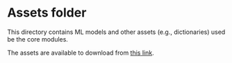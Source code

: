 # Assets folder

This directory contains ML models and other assets (e.g., dictionaries) used be the core modules.

The assets are available to download from [this link](https://s3.amazonaws.com/pqai.s3/public/assets-pqai-reranker.zip).